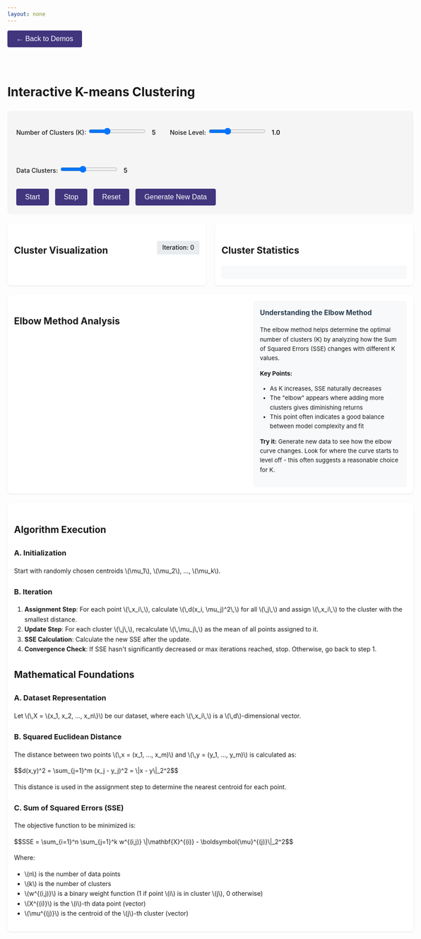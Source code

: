 ```yaml
---
layout: none
---
```


<html lang="en">
<head>
  <meta charset="UTF-8">
  <title>K-means Clustering Interactive Demo</title>
  <script src="https://cdnjs.cloudflare.com/ajax/libs/plotly.js/2.24.1/plotly.min.js"></script>
  <script src="https://cdn.jsdelivr.net/npm/mathjax@3/es5/tex-chtml.js" defer></script>
  <style>
    body {
      font-family: -apple-system, BlinkMacSystemFont, "Segoe UI", Roboto, sans-serif;
      max-width: 1200px;
      margin: 0 auto;
      padding: 20px;
      line-height: 1.6;
    }
    .controls {
      margin-top: 20px;
      background: #f5f5f5;
      padding: 20px;
      border-radius: 8px;
    }
    .plot-container {
      display: flex;
      flex-wrap: wrap;
      gap: 20px;
      margin: 20px 0;
    }
    .plot-wrapper {
      flex: 1;
      min-width: 300px;
      background: white;
      padding: 15px;
      border-radius: 8px;
      box-shadow: 0 1px 3px rgba(0,0,0,0.1);
    }
    button {
      background: hsl(250, 41%, 35%);
      color: white;
      border: none;
      padding: 10px 20px;
      border-radius: 4px;
      cursor: pointer;
      font-size: 16px;
      margin-right: 10px;
      transition: background-color 0.2s;
    }
    button:hover {
      background: #45a049;
    }
    button:disabled {
      background: #ccc;
      cursor: not-allowed;
    }
    label {
      display: inline-block;
      margin: 0.5rem 0 0.25rem;
      font-weight: 500;
    }
    .slider-container {
      margin: 10px 0;
    }
    .slider-span {
      margin-left: 8px;
      font-weight: 600;
    }
    .stats-panel {
      background: #f8f9fa;
      padding: 15px;
      border-radius: 4px;
      margin-top: 10px;
      display: grid;
      grid-template-columns: repeat(auto-fill, minmax(180px, 1fr));
      gap: 8px;
      font-size: 0.9em;
    }
    .cluster-inactive {
      color: #999;
    }
    .cluster-stat {
      padding: 8px;
      border-radius: 4px;
      background: #fff;
      box-shadow: 0 1px 2px rgba(0,0,0,0.05);
      transition: all 0.3s ease;
    }
    .cluster-stat.active {
      border-left: 3px solid #4CAF50;
    }
    .iteration-badge {
      display: inline-flex;
      align-items: center;
      padding: 4px 12px;
      background: #e9ecef;
      border-radius: 4px;
      font-weight: 500;
      margin-left: 20px;
    }
    .converged {
      color: #28a745;
      font-weight: 500;
      margin-left: 10px;
    }
    .elbow-section {
      display: grid;
      grid-template-columns: 1.2fr 0.8fr;
      gap: 20px;
      align-items: start;
    }
    .elbow-explanation {
      background: #f8f9fa;
      padding: 15px;
      border-radius: 4px;
      font-size: 0.95em;
    }
    .elbow-explanation h3 {
      margin-top: 0;
      color: #2c3e50;
    }
    .centroid-movement {
      position: absolute;
      pointer-events: none;
      opacity: 0.6;
      stroke: red;
      stroke-width: 2;
    }
    @media (max-width: 768px) {
      .elbow-section {
        grid-template-columns: 1fr;
      }
    }
    .coordinate {
      font-family: monospace;
      font-size: 0.9em;
      color: #666;
    }
  </style>
</head>
<body>
  <a href="/pages/demos.html" style="text-decoration: none; margin-bottom: 20px; display: inline-block;">
    <button style="margin-bottom: 20px;">← Back to Demos</button>
  </a>

  <h1>Interactive K-means Clustering</h1>
  
  <!-- Main Controls -->
  <div class="controls">
    <div style="display: flex; gap: 2rem; flex-wrap: wrap;">
      <div class="slider-container">
        <label for="clusters-slider">Number of Clusters (K):</label>
        <input type="range" id="clusters-slider" min="2" max="12" value="5" step="1">
        <span id="clusters-value" class="slider-span">5</span>
      </div>
      <div class="slider-container">
        <label for="noise-slider">Noise Level:</label>
        <input type="range" id="noise-slider" min="0.1" max="3" value="1.0" step="0.1">
        <span id="noise-value" class="slider-span">1.0</span>
      </div>
      <div class="slider-container">
        <label for="data-clusters-slider">Data Clusters:</label>
        <input type="range" id="data-clusters-slider" min="2" max="10" value="5" step="1">
        <span id="data-clusters-value" class="slider-span">5</span>
      </div>
    </div>
    <div style="margin-top: 1rem;">
      <button id="start-btn">Start</button>
      <button id="stop-btn">Stop</button>
      <button id="reset-btn">Reset</button>
      <button id="new-data-btn">Generate New Data</button>
    </div>
  </div>

  <!-- Main Plots -->
  <div class="plot-container">
    <div class="plot-wrapper">
      <div style="display: flex; justify-content: space-between; align-items: center;">
        <h2>Cluster Visualization</h2>
        <span class="iteration-badge">
          <span id="iteration-display">Iteration: 0</span>
          <span id="converged-badge" class="converged" style="display: none;">✓ Converged</span>
        </span>
      </div>
      <div id="cluster-plot"></div>
    </div>
    <div class="plot-wrapper">
      <h2>Cluster Statistics</h2>
      <div id="stats-display" class="stats-panel"></div>
    </div>
  </div>

  <!-- Elbow Method Section -->
  <div class="plot-container" markdown="0">
    <div class="plot-wrapper">
      <div class="elbow-section">
        <div>
          <h2>Elbow Method Analysis</h2>
          <div id="elbow-plot"></div>
        </div>
        <div class="elbow-explanation">
          <h3>Understanding the Elbow Method</h3>
          <p>
            The elbow method helps determine the optimal number of clusters (K) by analyzing how the 
            Sum of Squared Errors (SSE) changes with different K values.
          </p>
          <p>
            <strong>Key Points:</strong>
          </p>
          <ul>
            <li>As K increases, SSE naturally decreases</li>
            <li>The "elbow" appears where adding more clusters gives diminishing returns</li>
            <li>This point often indicates a good balance between model complexity and fit</li>
          </ul>
          <p>
            <strong>Try it:</strong> Generate new data to see how the elbow curve changes. Look for 
            where the curve starts to level off - this often suggests a reasonable choice for K.
          </p>
        </div>
      </div>
    </div>
  </div>

  <script>
    // Core K-means implementation
    class KMeans {
      constructor(k = 5) {
        this.k = k;
        this.centroids = null;
        this.previousCentroids = null;
        this.labels = null;
        this.iteration = 0;
        this.convergenceThreshold = 0.0001;
      }

      // Generate synthetic data with clear clusters
      generateSyntheticData(n_samples = 1000, noise = 1.0, n_clusters = 5) {
        const centers = [
          [-5, -5], [0, 5], [5, -3], [-3, 3], [5, 5],
          [-2, 0], [2, 2], [-4, 4], [4, -4], [0, -5]
        ].slice(0, n_clusters);
        
        let data = [];
        const samplesPerCluster = Math.floor(n_samples / centers.length);
        
        centers.forEach(center => {
          for (let i = 0; i < samplesPerCluster; i++) {
            data.push([
              center[0] + this.randn() * noise,
              center[1] + this.randn() * noise
            ]);
          }
        });

        // Shuffle the data
        for (let i = data.length - 1; i > 0; i--) {
          const j = Math.floor(Math.random() * (i + 1));
          [data[i], data[j]] = [data[j], data[i]];
        }

        return data;
      }

      // Helper: Generate random normal numbers
      randn() {
        let u = 0, v = 0;
        while (u === 0) u = Math.random();
        while (v === 0) v = Math.random();
        return Math.sqrt(-2.0 * Math.log(u)) * Math.cos(2.0 * Math.PI * v);
      }

      // Initialize centroids
      initializeCentroids(data) {
        // Randomly select k points as initial centroids
        const n = data.length;
        this.centroids = [];
        const indices = new Set();
        
        while (indices.size < this.k) {
          indices.add(Math.floor(Math.random() * n));
        }
        
        Array.from(indices).forEach(idx => {
          this.centroids.push([...data[idx]]);
        });
        
        this.previousCentroids = null;
      }

      // Assign points to nearest centroid
      assignLabels(data) {
        this.labels = data.map(point => {
          let minDist = Infinity;
          let label = 0;
          
          this.centroids.forEach((centroid, i) => {
            const dist = this.euclideanDistance(point, centroid);
            if (dist < minDist) {
              minDist = dist;
              label = i;
            }
          });
          
          return label;
        });
      }

      // Update centroid positions
      updateCentroids(data) {
        this.previousCentroids = this.centroids.map(c => [...c]);
        const newCentroids = Array(this.k).fill().map(() => [0, 0]);
        const counts = Array(this.k).fill(0);
        
        data.forEach((point, i) => {
          const label = this.labels[i];
          newCentroids[label][0] += point[0];
          newCentroids[label][1] += point[1];
          counts[label]++;
        });
        
        this.centroids = newCentroids.map((centroid, i) => {
          if (counts[i] === 0) return this.previousCentroids[i];
          return [
            centroid[0] / counts[i],
            centroid[1] / counts[i]
          ];
        });
      }

      // Check for convergence
      hasConverged() {
        if (!this.previousCentroids) return false;
        
        return this.centroids.every((centroid, i) => {
          const prev = this.previousCentroids[i];
          return this.euclideanDistance(centroid, prev) < this.convergenceThreshold;
        });
      }

      // Calculate SSE (Sum of Squared Errors)
      calculateSSE(data) {
        return data.reduce((sum, point, i) => {
          return sum + this.euclideanDistance(point, this.centroids[this.labels[i]]) ** 2;
        }, 0);
      }

      // Helper: Calculate Euclidean distance
      euclideanDistance(p1, p2) {
        return Math.sqrt(
          (p1[0] - p2[0]) ** 2 + 
          (p1[1] - p2[1]) ** 2
        );
      }

      // Perform one iteration
      step(data) {
        this.assignLabels(data);
        this.updateCentroids(data);
        this.iteration++;
        return {
          labels: this.labels,
          converged: this.hasConverged()
        };
      }
    }

    // Visualization Manager
    class KMeansViz {
      constructor() {
        this.kmeans = new KMeans(5);
        this.data = null;
        this.isRunning = false;
        this.intervalHandle = null;
        
        this.initializeData();
        this.setupEventListeners();
        this.initializePlots();
        this.calculateElbowCurve();
      }

      initializeData() {
        this.data = this.kmeans.generateSyntheticData(1000, 1.0, 5);
        this.kmeans.initializeCentroids(this.data);
        this.updatePlots();
      }

      setupEventListeners() {
        document.getElementById('clusters-slider').addEventListener('input', (e) => {
          const value = parseInt(e.target.value);
          document.getElementById('clusters-value').textContent = value;
          this.kmeans.k = value;
          this.reset();
        });

        document.getElementById('noise-slider').addEventListener('input', (e) => {
          const value = parseFloat(e.target.value);
          document.getElementById('noise-value').textContent = value.toFixed(1);
        });

        document.getElementById('data-clusters-slider').addEventListener('input', (e) => {
          const value = parseInt(e.target.value);
          document.getElementById('data-clusters-value').textContent = value;
        });

        document.getElementById('start-btn').addEventListener('click', () => this.start());
        document.getElementById('stop-btn').addEventListener('click', () => this.stop());
        document.getElementById('reset-btn').addEventListener('click', () => this.reset());
        document.getElementById('new-data-btn').addEventListener('click', () => {
          const noise = parseFloat(document.getElementById('noise-slider').value);
          const clusters = parseInt(document.getElementById('data-clusters-slider').value);
          this.data = this.kmeans.generateSyntheticData(1000, noise, clusters);
          this.kmeans.initializeCentroids(this.data);
          this.calculateElbowCurve();
          this.updatePlots();
        });
      }

      initializePlots() {
        // Initialize main cluster plot
        Plotly.newPlot('cluster-plot', [{
          x: this.data.map(d => d[0]),
          y: this.data.map(d => d[1]),
          mode: 'markers',
          type: 'scatter',
          name: 'Data Points'
        }], {
          title: 'K-means Clustering',
          xaxis: { title: 'X' },
          yaxis: { title: 'Y' },
          showlegend: true
        });

        // Initialize elbow plot
        Plotly.newPlot('elbow-plot', [{
          x: [],
          y: [],
          mode: 'lines+markers',
          type: 'scatter',
          name: 'SSE vs K',
          line: { color: '#1f77b4' },
          marker: { size: 8 }
        }], {
          title: 'Elbow Method Analysis',
          xaxis: { 
            title: 'Number of Clusters (K)',
            tickmode: 'linear',
            tick0: 1,
            dtick: 1
          },
          yaxis: { 
            title: 'Sum of Squared Errors (SSE)',
            rangemode: 'tozero'
          },
          showlegend: false
        });
      }

      updatePlots() {
        const colors = this.kmeans.labels || Array(this.data.length).fill(0);
        
        // Update main cluster plot
        Plotly.react('cluster-plot', [
          {
            x: this.data.map(d => d[0]),
            y: this.data.map(d => d[1]),
            mode: 'markers',
            type: 'scatter',
            name: 'Data Points',
            marker: { 
              color: colors,
              colorscale: 'Viridis',
              size: 6
            }
          },
          {
            x: this.kmeans.centroids.map(c => c[0]),
            y: this.kmeans.centroids.map(c => c[1]),
            mode: 'markers',
            type: 'scatter',
            name: 'Cluster Centers',
            marker: {
              symbol: 'x',
              size: 12,
              color: 'red',
              line: { width: 2 }
            }
          }
        ], {
          title: 'K-means Clustering',
          xaxis: { title: 'X' },
          yaxis: { title: 'Y' },
          showlegend: true
        });

        // Update statistics
        this.updateStats();
        document.getElementById('iteration-display').textContent = 'Iteration: ' + this.kmeans.iteration;
      }

      updateStats() {
        const statsDiv = document.getElementById('stats-display');
        const counts = Array(12).fill(0); // Always show all 12 possible clusters
        
        if (this.kmeans.labels) {
          this.kmeans.labels.forEach(label => counts[label]++);
        }

        let html = '';
        counts.forEach((count, i) => {
          const isActive = i < this.kmeans.k;
          const className = isActive ? 'cluster-stat active' : 'cluster-stat cluster-inactive';
          const centroid = isActive ? this.kmeans.centroids[i] : null;
          
          html += `
            <div class="${className}">
              <strong>Cluster ${i + 1}</strong><br>
              Size: ${isActive ? count : '--'}
              ${centroid ? `<br><span class="coordinate">(${centroid[0].toFixed(2)}, ${centroid[1].toFixed(2)})</span>` : ''}
            </div>
          `;
        });

        statsDiv.innerHTML = html;
      }

      calculateElbowCurve() {
        const maxK = 12;
        const sseValues = [];
        
        for (let k = 1; k <= maxK; k++) {
          const kmeans = new KMeans(k);
          kmeans.initializeCentroids(this.data);
          
          // Run for a fixed number of iterations
          for (let i = 0; i < 10; i++) {
            kmeans.step(this.data);
          }
          
          sseValues.push(kmeans.calculateSSE(this.data));
        }

        // Update elbow plot
        Plotly.react('elbow-plot', [{
          x: Array.from({length: maxK}, (_, i) => i + 1),
          y: sseValues,
          mode: 'lines+markers',
          type: 'scatter',
          name: 'SSE vs K',
          line: { color: '#1f77b4' },
          marker: { size: 8 }
        }], {
          title: 'Elbow Method Analysis',
          xaxis: { 
            title: 'Number of Clusters (K)',
            tickmode: 'linear',
            tick0: 1,
            dtick: 1
          },
          yaxis: { 
            title: 'Sum of Squared Errors (SSE)',
            rangemode: 'tozero'
          },
          showlegend: false
        });
      }

      start() {
        if (this.isRunning) return;
        this.isRunning = true;
        document.getElementById('converged-badge').style.display = 'none';
        this.intervalHandle = setInterval(() => {
          const result = this.kmeans.step(this.data);
          this.updatePlots();
          
          if (result.converged) {
            document.getElementById('converged-badge').style.display = 'inline';
            this.stop();
          }
        }, 1000); // 1 second delay
      }

      stop() {
        this.isRunning = false;
        if (this.intervalHandle) {
          clearInterval(this.intervalHandle);
        }
      }

      reset() {
        this.stop();
        this.kmeans.iteration = 0;
        this.kmeans.initializeCentroids(this.data);
        this.kmeans.labels = null;
        document.getElementById('converged-badge').style.display = 'none';
        this.updatePlots();
      }
    }

    // Initialize when DOM is ready
    window.addEventListener('DOMContentLoaded', () => {
      const viz = new KMeansViz();
    });
  </script>

  <!-- Educational Content -->
  <div class="plot-container" markdown="0">
  <div class="plot-wrapper">
    <h2>Algorithm Execution</h2>
    <h3>A. Initialization</h3>
    <p>
      Start with randomly chosen centroids \(\mu_1\), \(\mu_2\), ..., \(\mu_k\).
    </p>
    <h3>B. Iteration</h3>
    <ol>
      <li>
        <strong>Assignment Step</strong>: For each point \(\,x_i\,\), calculate \(\,d(x_i, \mu_j)^2\,\) for all \(\,j\,\) and assign \(\,x_i\,\) to the cluster with the smallest distance.
      </li>
      <li>
        <strong>Update Step</strong>: For each cluster \(\,j\,\), recalculate \(\,\mu_j\,\) as the mean of all points assigned to it.
      </li>
      <li>
        <strong>SSE Calculation</strong>: Calculate the new SSE after the update.
      </li>
      <li>
        <strong>Convergence Check</strong>: If SSE hasn't significantly decreased or max iterations reached, stop. Otherwise, go back to step 1.
      </li>
    </ol>
    <h2>Mathematical Foundations</h2>
    <h3>A. Dataset Representation</h3>
    <p>
      Let \(\,X = \{x_1, x_2, ..., x_n\}\) be our dataset, where each \(\,x_i\,\) is a \(\,d\)-dimensional vector.
    </p>
    <h3>B. Squared Euclidean Distance</h3>
    <p>
      The distance between two points \(\,x = (x_1, ..., x_m)\) and \(\,y = (y_1, ..., y_m)\) is calculated as:
    </p>
    <p>
      $$d(x,y)^2 = \sum_{j=1}^m (x_j - y_j)^2 = \|x - y\|_2^2$$
    </p>
    <p>
      This distance is used in the assignment step to determine the nearest centroid for each point.
    </p>
    <h3>C. Sum of Squared Errors (SSE)</h3>
    <p>
      The objective function to be minimized is:
    </p>
    <p>
      $$SSE = \sum_{i=1}^n \sum_{j=1}^k w^{(i,j)} \|\mathbf{X}^{(i)} - \boldsymbol{\mu}^{(j)}\|_2^2$$
    </p>
    <p>Where:</p>
    <ul>
      <li>\(n\) is the number of data points</li>
      <li>\(k\) is the number of clusters</li>
      <li>\(w^{(i,j)}\) is a binary weight function (1 if point \(i\) is in cluster \(j\), 0 otherwise)</li>
      <li>\(X^{(i)}\) is the \(i\)-th data point (vector)</li>
      <li>\(\mu^{(j)}\) is the centroid of the \(j\)-th cluster (vector)</li>
    </ul>
  </div>
</div>
</body>
</html>